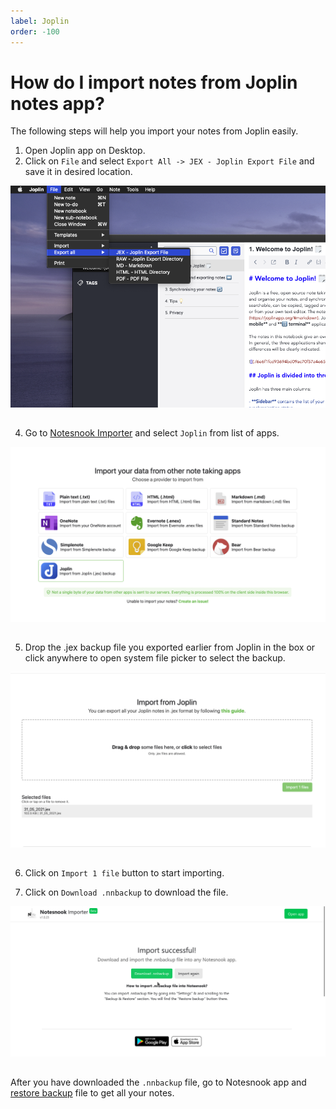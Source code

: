 ```yaml
---
label: Joplin
order: -100
---
```

# How do I import notes from Joplin notes app?

The following steps will help you import your notes from Joplin easily.

1. Open Joplin app on Desktop.
2. Click on `File` and select `Export All -> JEX - Joplin Export File` and save it in desired location.
<img style="margin-bottom:15px;" src="../static/joplin_import_step_1.png" alt="Click on `File` and select `Export All -> JEX - Joplin Export File`"/>


4. Go to [Notesnook Importer](https://importer.notesnook.com) and select `Joplin` from list of apps.
<img style="margin-bottom:15px;" src="../static/joplin_import_step_2.png" alt=" Go to Notesnook Importer https://importer.notesnook.com and select `Joplin` from list of apps."/>

5. Drop the .jex backup file you exported earlier from Joplin in the box or click anywhere to open system file picker to select the backup.
<img style="margin-bottom:15px;" src="../static/joplin_import_step_3.png" alt="Drop the .zip backup file you exported earlier from Standard Notes in the box or click anywhere to open system file picker to select the backup."/>

6. Click on `Import 1 file` button to start importing.

7. Click on `Download .nnbackup` to download the file.
<img style="margin-bottom:15px;" src="../static/plain_text_import_step_3.png" alt="Click on `Download .nnbackup` to download the file."/>

After you have downloaded the `.nnbackup` file, go to Notesnook app and [restore backup](../backup-restore.md) file to get all your notes.



